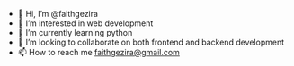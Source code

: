 - 👋 Hi, I’m @faithgezira
- 👀 I’m interested in web development
- 🌱 I’m currently learning python
- 💞️ I’m looking to collaborate on both frontend and backend development
- 📫 How to reach me faithgezira@gmail.com

<!---
faithgezira/faithgezira is a ✨ special ✨ repository because its `README.md` (this file) appears on your GitHub profile.
You can click the Preview link to take a look at your changes.
--->
